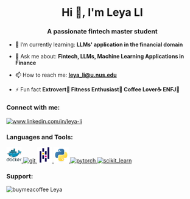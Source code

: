 <h1 align="center">Hi 👋, I'm Leya LI</h1>
<h3 align="center">A passionate fintech master student</h3>

- 🌱 I’m currently learning: **LLMs' application in the financial domain**

- 💬 Ask me about: **Fintech, LLMs, Machine Learning Applications in Finance**

- 📫 How to reach me: **leya_li@u.nus.edu**

- ⚡ Fun fact **Extrovert🦜 Fitness Enthusiast💪 Coffee Lover☕ ENFJ🤗**

<h3 align="left">Connect with me:</h3>
<p align="left">
<a href="https://linkedin.com/in/www.linkedin.com/in/leya-li" target="blank"><img align="center" src="https://raw.githubusercontent.com/rahuldkjain/github-profile-readme-generator/master/src/images/icons/Social/linked-in-alt.svg" alt="www.linkedin.com/in/leya-li" height="30" width="40" /></a>
</p>

<h3 align="left">Languages and Tools:</h3>
<p align="left"> <a href="https://www.docker.com/" target="_blank" rel="noreferrer"> <img src="https://raw.githubusercontent.com/devicons/devicon/master/icons/docker/docker-original-wordmark.svg" alt="docker" width="40" height="40"/> </a> <a href="https://git-scm.com/" target="_blank" rel="noreferrer"> <img src="https://www.vectorlogo.zone/logos/git-scm/git-scm-icon.svg" alt="git" width="40" height="40"/> </a> <a href="https://pandas.pydata.org/" target="_blank" rel="noreferrer"> <img src="https://raw.githubusercontent.com/devicons/devicon/2ae2a900d2f041da66e950e4d48052658d850630/icons/pandas/pandas-original.svg" alt="pandas" width="40" height="40"/> </a> <a href="https://www.python.org" target="_blank" rel="noreferrer"> <img src="https://raw.githubusercontent.com/devicons/devicon/master/icons/python/python-original.svg" alt="python" width="40" height="40"/> </a> <a href="https://pytorch.org/" target="_blank" rel="noreferrer"> <img src="https://www.vectorlogo.zone/logos/pytorch/pytorch-icon.svg" alt="pytorch" width="40" height="40"/> </a> <a href="https://scikit-learn.org/" target="_blank" rel="noreferrer"> <img src="https://upload.wikimedia.org/wikipedia/commons/0/05/Scikit_learn_logo_small.svg" alt="scikit_learn" width="40" height="40"/> </a> </p>

<h3 align="left">Support:</h3>
<p><a href="https://www.buymeacoffee.com/buymeacoffee Leya"> <img align="left" src="https://cdn.buymeacoffee.com/buttons/v2/default-yellow.png" height="50" width="210" alt="buymeacoffee Leya" /></a></p><br><br>

